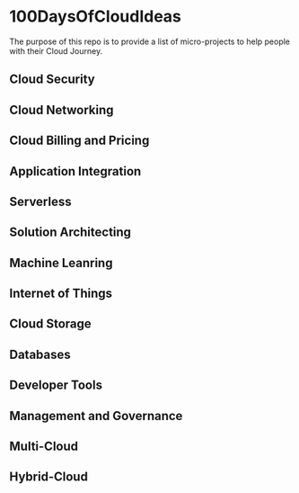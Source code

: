 # 100DaysOfCloudIdeas

The purpose of this repo is to provide a list of micro-projects to help people with their Cloud Journey.

## Cloud Security

## Cloud Networking

## Cloud Billing and Pricing

## Application Integration

## Serverless

## Solution Architecting

## Machine Leanring

## Internet of Things

## Cloud Storage

## Databases

## Developer Tools

## Management and Governance

## Multi-Cloud

## Hybrid-Cloud

